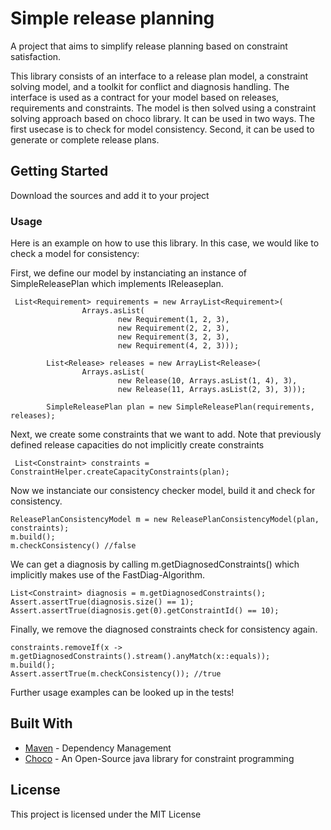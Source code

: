 # Simple release planning

A project that aims to simplify release planning based on constraint satisfaction.

This library consists of an interface to a release plan model, a constraint solving model, and a toolkit for conflict and diagnosis handling. The interface is used as a contract for your model based on releases, requirements and constraints.
The model is then solved using a constraint solving approach based on choco library. <link>
It can be used in two ways. The first usecase is to check for model consistency. Second, it can be used to generate or complete release plans.

## Getting Started

Download the sources and add it to your project


### Usage

Here is an example on how to use this library. In this case, we would like to check a model for consistency:

First, we define our model by instanciating an instance of SimpleReleasePlan which implements IReleaseplan.  

```
 List<Requirement> requirements = new ArrayList<Requirement>(
                Arrays.asList(
                        new Requirement(1, 2, 3),
                        new Requirement(2, 2, 3),
                        new Requirement(3, 2, 3),
                        new Requirement(4, 2, 3)));

        List<Release> releases = new ArrayList<Release>(
                Arrays.asList(
                        new Release(10, Arrays.asList(1, 4), 3),
                        new Release(11, Arrays.asList(2, 3), 3)));

        SimpleReleasePlan plan = new SimpleReleasePlan(requirements, releases);
```

Next, we create some constraints that we want to add. 
Note that previously defined release capacities do not implicitly create constraints

```
 List<Constraint> constraints = ConstraintHelper.createCapacityConstraints(plan);
```

Now we instanciate our consistency checker model, build it and check for consistency.

```
ReleasePlanConsistencyModel m = new ReleasePlanConsistencyModel(plan, constraints);
m.build();
m.checkConsistency() //false
```

We can get a diagnosis by calling m.getDiagnosedConstraints() which implicitly makes
use of the FastDiag-Algorithm.

```
List<Constraint> diagnosis = m.getDiagnosedConstraints();
Assert.assertTrue(diagnosis.size() == 1);
Assert.assertTrue(diagnosis.get(0).getConstraintId() == 10);
```
Finally, we remove the diagnosed constraints check for consistency again.

```
constraints.removeIf(x -> m.getDiagnosedConstraints().stream().anyMatch(x::equals));
m.build();
Assert.assertTrue(m.checkConsistency()); //true
```

Further usage examples can be looked up in the tests!

## Built With

* [Maven](https://maven.apache.org/) - Dependency Management
* [Choco](http://www.choco-solver.org/) - An Open-Source java library for constraint programming


## License

This project is licensed under the MIT License

